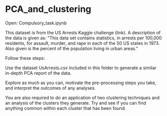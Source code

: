 # PCA_and_clustering

Open: Compulsory_task.ipynb

This dataset is from the US Arrests Kaggle challenge (link). A description of the data is given as: "This data set contains statistics, in arrests per 100,000 residents, for assault, murder, and rape in each of the 50 US states in 1973. Also given is the percent of the population living in urban areas."

Follow these steps:

Use the dataset UsArrests.csv included in this folder to generate a similar in-depth PCA report of the data. 

Explore as much as you can, motivate the pre-processing steps you take, and interpret the outcomes of any analyses.

You are also required to do an application of two clustering techniques and an analysis of the clusters they generate. Try and see if you can find anything common within each cluster that has been found.
